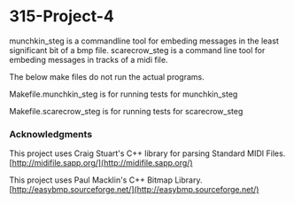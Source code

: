 315-Project-4
=============

munchkin_steg is a commandline tool for embeding messages in the least significant bit of a bmp file.
scarecrow_steg is a command line tool for embeding messages in tracks of a midi file.


The below make files do not run the actual programs.

Makefile.munchkin_steg is for running tests for munchkin_steg

Makefile.scarecrow_steg is for running tests for scarecrow_steg

### Acknowledgments ######

This project uses Craig Stuart's C++ library for parsing Standard MIDI Files.
[http://midifile.sapp.org/](http://midifile.sapp.org/)

This project uses Paul Macklin's C++ Bitmap Library.
[http://easybmp.sourceforge.net/](http://easybmp.sourceforge.net/)
